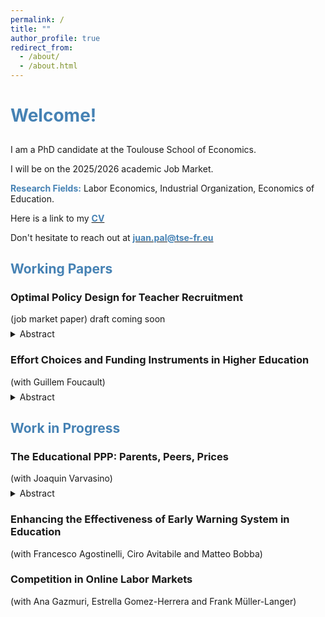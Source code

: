 ```yaml
---
permalink: /
title: ""
author_profile: true
redirect_from: 
  - /about/
  - /about.html
---
```



<h1><span style="color:SteelBlue">Welcome!</span></h1>

<p style="margin-bottom:0.75cm;">
</p>

I am a PhD candidate at the Toulouse School of Economics. 

I will be on the 2025/2026 academic Job Market.

<span style="color:SteelBlue">**Research Fields:**</span> Labor Economics, Industrial Organization, Economics of Education.

Here is a link to my [<span style="color:SteelBlue">**CV**</span>](https://www.dropbox.com/scl/fi/dh188opd838o8vecmw7fp/pal-cv.pdf?rlkey=jyrx7ds2z1gloitdfj6pn22zu&e=1&dl=0)

Don't hesitate to reach out at [<span style="color:SteelBlue">**juan.pal@tse-fr.eu**</span>](mailto:juan.pal@tse-fr.eu)


## <span style="color:SteelBlue">Working Papers</span>

### Optimal Policy Design for Teacher Recruitment
<p style="margin-bottom: 0.5em;">(job market paper) draft coming soon</p>

<details>

<summary>Abstract</summary>

<span style="font-size:13px;"> This paper studies the optimal design of higher education policies targeted at improving teacher recruitment. I leverage the introduction of a policy in Chile that aimed to raise teacher quality by crowding-in higher performing students into Education programs, while crowding-out the lower-performing ones. Exploiting the sharp assignment rule, I estimate that, at the threshold, enrollment of high performing students at teacher colleges increased by 42%, and there is a shift in the distribution of test scores. Students then proceed to perform better at the labor market, with an increase in 0.11SD in Teacher Value Added and 0.12SD in a Teacher Evaluation exam. I develop a general equilibrium model of the higher education market to study the optimal design of the policy. In doing so, I present a novel method for solving discrete-continuous games in sparse markets. Counterfactual simulations show that alternative policies could have outperformed the observed one in terms of student quality, but at the cost of either (i) a higher fiscal burden or (ii) reduced market share of teacher colleges. The distribution of college quality together with capacity constraints limits the impact on teacher value added. Several mechanisms make a policy focused on low-income students to yield further gains at no additional cost. </span>

</details>


### Effort Choices and Funding Instruments in Higher Education
<p style="margin-bottom: 0.5em;">(with Guillem Foucault)</p>

<details>

<summary>Abstract</summary>

<span style="font-size:13px;"> This paper examines the effects of Free College policies on student enrollment and academic performance, with a focus on the 2016 Chilean reform that granted tuition-free higher education to students from the lowest five income deciles. Using a difference-in-differences approach, we find that Free College increased enrollment and persistence in higher education but had modest effects on graduation and dropout rates. To disentangle the role of student effort from selection effects, we develop a structural model in which students choose effort levels in response to financial incentives. Our results highlight that while Free College expands access, it may also weaken performance incentives due to the removal of academic progress requirements. Counterfactual simulations suggest that alternative funding mechanisms could improve both access and academic outcomes by balancing affordability and incentives for effort. </span>

</details>


## <span style="color:SteelBlue">Work in Progress</span>


### The Educational PPP: Parents, Peers, Prices
<p style="margin-bottom: 0.5em;">(with Joaquin Varvasino)</p>

<details>

<summary>Abstract</summary>

<span style="font-size:13px;"> This paper studies the roles of financial constraints and information frictions in enrollment and progression in higher education. Our results show that subsidies increase university access, peers enhance enrollment and match quality, and parental exposure to university causally affects children’s university enrollment. We build a dynamic structural model that quantifies these mechanisms and evaluates equity-oriented education policies.</span>

</details>

### Enhancing the Effectiveness of Early Warning System in Education
(with Francesco Agostinelli, Ciro Avitabile and Matteo Bobba)

### Competition in Online Labor Markets
(with Ana Gazmuri, Estrella Gomez-Herrera and Frank Müller-Langer)
